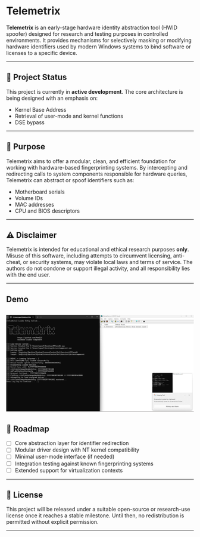 # Telemetrix

**Telemetrix** is an early-stage hardware identity abstraction tool (HWID spoofer) designed for research and testing purposes in controlled environments. It provides mechanisms for selectively masking or modifying hardware identifiers used by modern Windows systems to bind software or licenses to a specific device.

---

## 🚧 Project Status

This project is currently in **active development**. The core architecture is being designed with an emphasis on:

- Kernel Base Address
- Retrieval of user-mode and kernel functions
- DSE bypass

---

## 🎯 Purpose

Telemetrix aims to offer a modular, clean, and efficient foundation for working with hardware-based fingerprinting systems. By intercepting and redirecting calls to system components responsible for hardware queries, Telemetrix can abstract or spoof identifiers such as:

- Motherboard serials
- Volume IDs
- MAC addresses
- CPU and BIOS descriptors


---

## ⚠️ Disclaimer

Telemetrix is intended for educational and ethical research purposes **only**. Misuse of this software, including attempts to circumvent licensing, anti-cheat, or security systems, may violate local laws and terms of service. The authors do not condone or support illegal activity, and all responsibility lies with the end user.

---

## Demo

![Telemetrix](f.png)
---
## 📌 Roadmap

- [ ] Core abstraction layer for identifier redirection
- [ ] Modular driver design with NT kernel compatibility
- [ ] Minimal user-mode interface (if needed)
- [ ] Integration testing against known fingerprinting systems
- [ ] Extended support for virtualization contexts

---

## 📂 License

This project will be released under a suitable open-source or research-use license once it reaches a stable milestone. Until then, no redistribution is permitted without explicit permission.

---

